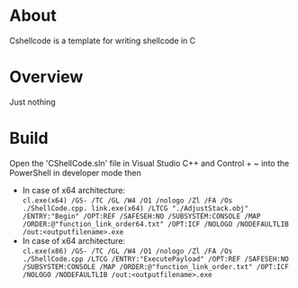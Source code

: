 About
=====

Cshellcode is a template for writing shellcode in C


Overview
========

Just nothing

Build
=====

Open the 'CShellCode.sln' file in Visual Studio C++ and Control + ~ into the PowerShell in developer mode then 
+ In case of x64 architecture:  
    `cl.exe(x64) /GS- /TC /GL /W4 /O1 /nologo /Zl /FA /Os ./ShellCode.cpp.
    link.exe(x64) /LTCG "./AdjustStack.obj" /ENTRY:"Begin" /OPT:REF /SAFESEH:NO /SUBSYSTEM:CONSOLE /MAP /ORDER:@"function_link_order64.txt" /OPT:ICF /NOLOGO /NODEFAULTLIB /out:<outputfilename>.exe`
+ In case of x64 architecture:  
    `cl.exe(x86) /GS- /TC /GL /W4 /O1 /nologo /Zl /FA /Os ./ShellCode.cpp
    /LTCG /ENTRY:"ExecutePayload" /OPT:REF /SAFESEH:NO /SUBSYSTEM:CONSOLE /MAP /ORDER:@"function_link_order.txt" /OPT:ICF /NOLOGO /NODEFAULTLIB /out:<outputfilename>.exe`
    


  

